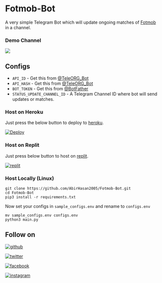 # Fotmob-Bot
A very simple Telegram Bot which will update ongoing matches of [Fotmob](https://www.fotmob.com/) in a channel.

### Demo Channel
<a href="https://t.me/Fotmob_Updates"><img src="https://img.shields.io/badge/Demo-Telegram%20Channel-blue.svg?logo=telegram"></a>

## Configs
- `API_ID` - Get this from [@TeleORG_Bot](https://t.me/TeleORG_Bot)
- `API_HASH` - Get this from [@TeleORG_Bot](https://t.me/TeleORG_Bot)
- `BOT_TOKEN` - Get this from [@BotFather](https://t.me/BotFather)
- `STATUS_UPDATE_CHANNEL_ID` - A Telegram Channel ID where bot will send updates or matches.

### Host on Heroku
Just press the below button to deploy to [heroku](https://heroku.com).

[![Deploy](https://www.herokucdn.com/deploy/button.svg)](https://heroku.com/deploy?template=https://github.com/AbirHasan2005/Forward-Client)

### Host on Replit
Just press below button to host on [replit](https://replit.com).

[![replit](https://www.vectorlogo.zone/logos/replit/replit-ar21.svg)](https://replit.com/github/AbirHasan2005/Fotmob-Bot)

### Host Locally (Linux)
```shell
git clone https://github.com/AbirHasan2005/Fotmob-Bot.git
cd Fotmob-Bot
pip3 install -r requirements.txt
```
Now set your configs in `sample_configs.env` and rename to `configs.env`
```shell
mv sample_configs.env configs.env
python3 main.py
```

## Follow on
<p><a href="https://github.com/AbirHasan2005"><img src="https://img.shields.io/badge/GitHub-Follow%20on%20GitHub-inactive.svg?logo=github" alt="github"></a></p>
<p><a href="https://twitter.com/AbirHasan2005"><img src="https://img.shields.io/badge/Twitter-Follow%20on%20Twitter-informational.svg?logo=twitter" alt="twitter"></a></p>
<p><a href="https://facebook.com/AbirHasan2005"><img src="https://img.shields.io/badge/Facebook-Follow%20on%20Facebook-blue.svg?logo=facebook" alt="facebook"></a></p>
<p><a href="https://instagram.com/AbirHasan2005"><img src="https://img.shields.io/badge/Instagram-Follow%20on%20Instagram-important.svg?logo=instagram" alt="instagram"></a></p>

